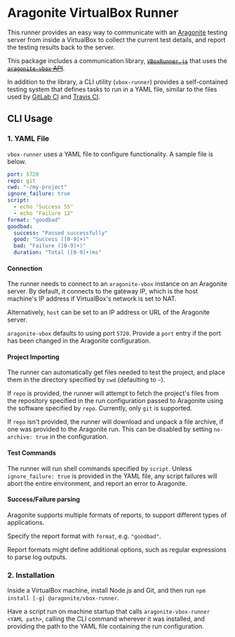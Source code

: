 # Aragonite VirtualBox Runner

This runner provides an easy way to communicate with an [Aragonite][] testing server from inside a VirtualBox to collect
the current test details, and report the testing results back to the server.

This package includes a communication library, ~~[`VBoxRunner.js`][]~~ that uses the ~~[`aragonite-vbox` API][]~~.

In addition to the library, a CLI utility (`vbox-runner`) provides a self-contained testing system that defines tasks to
run in a YAML file, similar to the files used by [GitLab CI][] and [Travis CI][].

## CLI Usage

### 1. YAML File

`vbox-runner` uses a YAML file to configure functionality.  A sample file is below.

```yml
port: 5720
repo: git
cwd: "~/my-project"
ignore_failure: true
script:
  - echo "Success 55"
  - echo "Failure 12"
format: "goodbad"
goodbad:
  success: "Passed successfully"
  good: "Success ([0-9]+)"
  bad: "Failure ([0-9]+)"
  duration: "Total ([0-9]+)ms"  
```

#### Connection

The runner needs to connect to an `aragonite-vbox` instance on an Aragonite server.  By default, it connects to the
gateway IP, which is the host machine's IP address if VirtualBox's network is set to NAT.

Alternatively, `host` can be set to an IP address or URL of the Aragonite server.

`aragonite-vbox` defaults to using port `5720`.  Provide a `port` entry if the port has been changed in the Aragonite
configuration.

#### Project Importing

The runner can automatically get files needed to test the project, and place them in the directory specified by `cwd`
(defaulting to `~`).

If `repo` is provided, the runner will attempt to fetch the project's files from the repository specified in the run
configuration passed to Aragonite using the software specified by `repo`.  Currently, only `git` is supported.

If `repo` isn't provided, the runner will download and unpack a file archive, if one was provided to the Aragonite run.
This can be disabled by setting `no-archive: true` in the configuration.

#### Test Commands

The runner will run shell commands specified by `script`.  Unless `ignore_failure: true` is provided in the YAML file,
any script failures will abort the entire environment, and report an error to Aragonite.

#### Success/Failure parsing

Aragonite supports multiple formats of reports, to support different types of applications.

Specify the report format with `format`, e.g. `"goodbad"`.

Report formats might define additional options, such as regular expressions to parse log outputs.

### 2. Installation

Inside a VirtualBox machine, install Node.js and Git, and then run `npm install [-g] @aragonite/vbox-runner`.

Have a script run on machine startup that calls `aragonite-vbox-runner <YAML path>`, calling the CLI command wherever it
was installed, and providing the path to the YAML file containing the run configuration.

[Aragonite]: https://github.com/rweda/aragonite
[`VBoxRunner.js`]: https://rweda.github.io/aragonite-vbox-runner
[`aragonite-vbox` API]: https://rweda.github.io/aragonite
[GitLab CI]: https://about.gitlab.com/gitlab-ci/
[Travis CI]: https://travis-ci.org/

